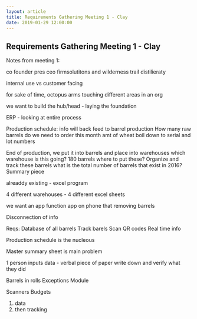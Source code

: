 ```yaml
---
layout: article
title: Requirements Gathering Meeting 1 - Clay
date: 2019-01-29 12:00:00
---
```


## Requirements Gathering Meeting 1 - Clay
Notes from meeting 1:


co founder pres ceo firmsolutitons and wilderness trail distilieraty

internal use vs customer facing

for sake of time, octopus arms touching different areas in an org

we want to build the hub/head - laying the foundation 

ERP - looking at entire process

Production schedule:
info will back feed to barrel production
How many raw barrels do we need to order this month
amt of wheat
boil down to serial and lot numbers

End of production, we put it into barrels and place into warehouses
which warehouse is this going? 180 barrels where to put these? 
Organize and track these barrels
what is the total number of barrels that exist in 2016? 
Summary piece

alreaddy existing - excel program

4 different warehouses - 4 different excel sheets

we want an app function
app on phone that removing barrels

Disconnection of info

Reqs: 
Database of all barrels
Track barels
Scan QR codes
Real time info

Production schedule is the nucleous

Master summary sheet is main problem

1 person inputs data - verbal piece of paper
write down and verify what they did

Barrels in rolls
Exceptions Module

Scanners Budgets

1) data 
2) then tracking
